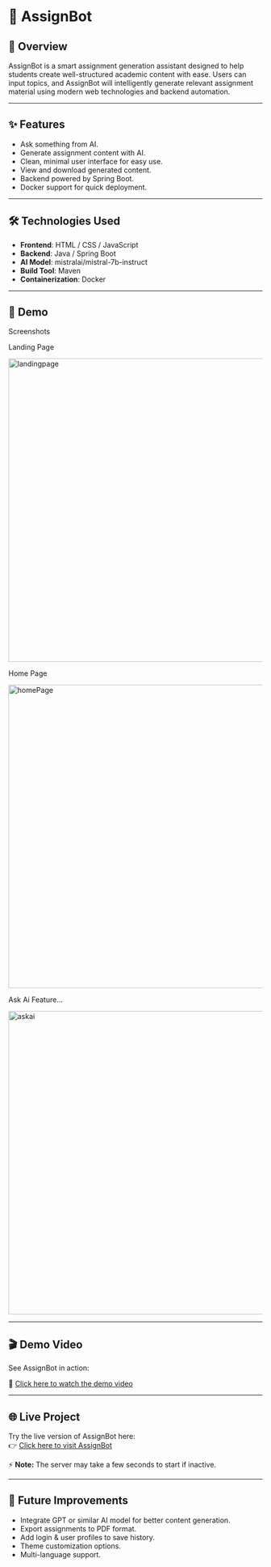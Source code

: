 # 🤖 AssignBot

## 📝 Overview

AssignBot is a smart assignment generation assistant designed to help students create well-structured academic content with ease.
Users can input topics, and AssignBot will intelligently generate relevant assignment material using modern web technologies and backend automation.

---

## ✨ Features

- Ask something from AI.
- Generate assignment content with AI.
- Clean, minimal user interface for easy use.
- View and download generated content.
- Backend powered by Spring Boot.
- Docker support for quick deployment.

---

## 🛠️ Technologies Used

- **Frontend**: HTML / CSS / JavaScript  
- **Backend**: Java / Spring Boot  
- **AI Model**:  mistralai/mistral-7b-instruct
- **Build Tool**: Maven  
- **Containerization**: Docker

---

## 📸 Demo

Screenshots

Landing Page


<img width="600" alt="landingpage" src="https://github.com/user-attachments/assets/77252514-8e89-43a8-9ee0-7758aa3682c1" />

Home Page  


<img width="600" alt="homePage" src="https://github.com/user-attachments/assets/bc3380ca-f90d-48d4-a3dc-ce02a4303715" />


Ask Ai Feature...

<img width="600" alt="askai" src="https://github.com/user-attachments/assets/27a1e303-77e8-41da-aad0-9b82856506a1" />

---

## 🎬 Demo Video

See AssignBot in action:

🎥 [Click here to watch the demo video]([https://drive.google.com/your-link](https://drive.google.com/file/d/1lY6ZMCAZ49bwqxmGSZCXmV8JlEqIzh7a/view?usp=drive_link))



---

## 🌐 Live Project

Try the live version of AssignBot here:  
👉 [Click here to visit AssignBot](https://assignbot.onrender.com)

⚡ **Note:** The server may take a few seconds to start if inactive.

---

## 🌟 Future Improvements

- Integrate GPT or similar AI model for better content generation.
- Export assignments to PDF format.
- Add login & user profiles to save history.
- Theme customization options.
- Multi-language support.
